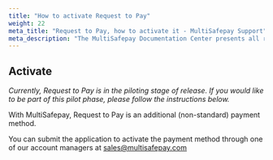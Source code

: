 ```yaml
---
title: "How to activate Request to Pay"
weight: 22
meta_title: "Request to Pay, how to activate it - MultiSafepay Support"
meta_description: "The MultiSafepay Documentation Center presents all relevant information about our Plugins and API. You can also find support pages for Payment Methods, Tools and General Questions as well as the contact details of our Support and Integration Teams."
---
```

## Activate

_Currently, Request to Pay is in the piloting stage of release. If you would like to be part of this pilot phase, please follow the instructions below._

With MultiSafepay, Request to Pay is an additional (non-standard) payment method.

You can submit the application to activate the payment method through one of our account managers at <sales@multisafepay.com>